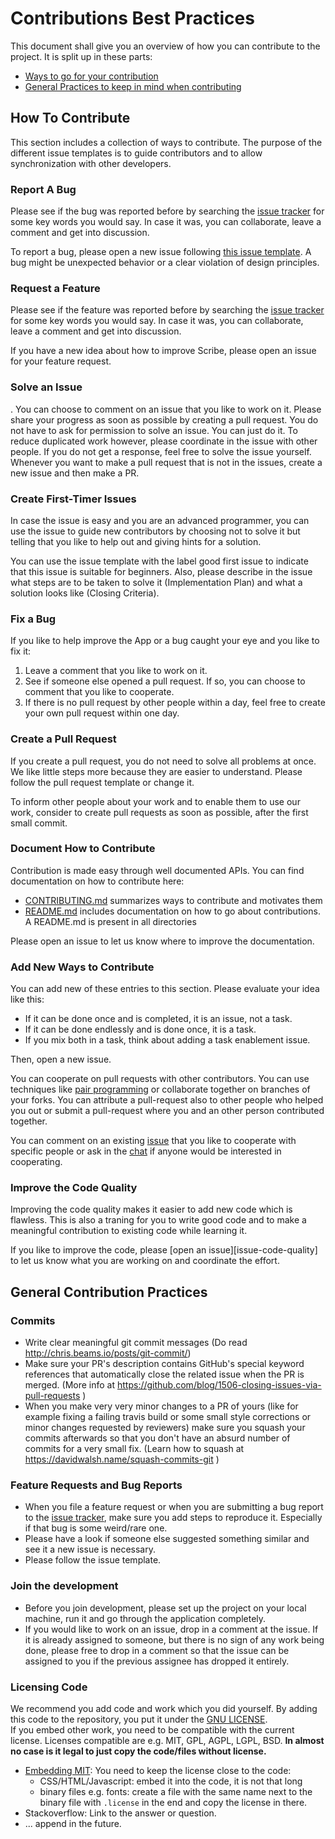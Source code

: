 # Contributions Best Practices

This document shall give you an overview of how you can contribute to the project.
It is split up in these parts:

- [Ways to go for your contribution][how-to-contribute]
- [General Practices to keep in mind when contributing][general-practices]

## How To Contribute
[how-to-contribute]: #how-to-contribute

This section includes a collection of ways to contribute.
The purpose of the different issue templates is to guide contributors and to allow synchronization with other developers.

### Report A Bug

Please see if the bug was reported before by searching the [issue tracker][issues] for some key words you would say.
In case it was, you can collaborate, leave a comment and get into discussion.

To report a bug, please open a new issue following [this issue template](https://github.com/ILUGD/Scribe/tree/master/.github/ISSUE_TEMPLATE).
A bug might be unexpected behavior or a clear violation of design principles.

### Request a Feature

Please see if the feature was reported before by searching the [issue tracker][issues] for some key words you would say.
In case it was, you can collaborate, leave a comment and get into discussion.

If you have a new idea about how to improve Scribe, please open an issue for your feature request.

### Solve an Issue
.
You can choose to comment on an issue that you like to work on it.
Please share your progress as soon as possible by creating a pull request.
You do not have to ask for permission to solve an issue.
You can just do it.
To reduce duplicated work however, please coordinate in the issue with other people.
If you do not get a response, feel free to solve the issue yourself.
Whenever you want to make a pull request that is not in the issues, create a new issue and then make a PR.

### Create First-Timer Issues

In case the issue is easy and you are an advanced programmer, you can use the issue to
guide new contributors by choosing not to solve it but telling that you like to help out and
giving hints for a solution.

You can use the issue template with the label good first issue
to indicate that this issue is suitable for beginners.
Also, please describe in the issue what steps are to be taken to solve it (Implementation Plan) and what a solution looks like (Closing Criteria).

### Fix a Bug

If you like to help improve the App or a bug caught your eye and you like to fix it:

1. Leave a comment that you like to work on it.
2. See if someone else opened a pull request. If so, you can choose to comment that you like to cooperate.
3. If there is no pull request by other people within a day, feel free to create your own pull request within one day.

### Create a Pull Request
[create-pr]: #create-a-pull-request

If you create a pull request, you do not need to solve all problems at once.
We like little steps more because they are easier to understand.
Please follow the pull request template or change it.

To inform other people about your work and to enable them to use our work,
consider to create pull requests as soon as possible, after the first small commit.

### Document How to Contribute

Contribution is made easy through well documented APIs.
You can find documentation on how to contribute here:
- [CONTRIBUTING.md](CONTRIBUTING.md) summarizes ways to contribute and motivates them
- [README.md](README.md) includes documentation on how to go about contributions. A README.md is present in all directories

  
Please open an issue to let us know where to improve the documentation.

### Add New Ways to Contribute

You can add new of these entries to this section.
Please evaluate your idea like this:
- If it can be done once and is completed, it is an issue, not a task.
- If it can be done endlessly and is done once, it is a task.
- If you mix both in a task, think about adding a task enablement issue.

Then, open a new issue.

You can cooperate on pull requests with other contributors.
You can use techniques like [pair programming](https://www.youtube.com/watch?v=vgkahOzFH2Q) or
collaborate together on branches of your forks.
You can attribute a pull-request also to other people who helped you out or submit a pull-request
where you and an other person contributed together.

You can comment on an existing [issue][issues] that you like to cooperate with specific people or
ask in the [chat] if anyone would be interested in cooperating.

### Improve the Code Quality

Improving the code quality makes it easier to add new code which is flawless.
This is also a traning for you to write good code and to make a meaningful
contribution to existing code while learning it.

If you like to improve the code, please [open an issue][issue-code-quality] to let us know what you are working on and coordinate the effort.



[pr-template]:                  .github/PULL_REQUEST_TEMPLATE.md
[new-pr]:                       https://github.com/ILUGD/Scribe/pulls/new
[issues]:                       https://github.com/ILUGD/Scribe/issues
[chat]:                         https://t.me/joinchat/EQLMk0li-obJcUsX69bGIg


## General Contribution Practices
[general-practices]: #general-contribution-practices

### Commits
* Write clear meaningful git commit messages (Do read http://chris.beams.io/posts/git-commit/)
* Make sure your PR's description contains GitHub's special keyword references that automatically close the related issue when the PR is merged. (More info at https://github.com/blog/1506-closing-issues-via-pull-requests )
* When you make very very minor changes to a PR of yours (like for example fixing a failing travis build or some small style corrections or minor changes requested by reviewers) make sure you squash your commits afterwards so that you don't have an absurd number of commits for a very small fix. (Learn how to squash at https://davidwalsh.name/squash-commits-git )


### Feature Requests and Bug Reports
* When you file a feature request or when you are submitting a bug report to the [issue tracker][issues], make sure you add steps to reproduce it. Especially if that bug is some weird/rare one.
* Please have a look if someone else suggested something similar and see it a new issue is necessary.
* Please follow the issue template.

### Join the development
* Before you join development, please set up the project on your local machine, run it and go through the application completely.
* If you would like to work on an issue, drop in a comment at the issue. If it is already assigned to someone, but there is no sign of any work being done, please free to drop in a comment so that the issue can be assigned to you if the previous assignee has dropped it entirely.


### Licensing Code
We recommend you add code and work which you did yourself. By adding this code to the repository, you put it under the [GNU LICENSE](LICENSE).  
If you embed other work, you need to be compatible with the current license. Licenses compatible are e.g. MIT, GPL, AGPL, LGPL, BSD. **In almost no case is it legal to just copy the code/files without license.**
- [Embedding MIT](https://opensource.stackexchange.com/questions/6342/where-to-put-license-for-mit-licensed-code-on-website): You need to keep the license close to the code:
  - CSS/HTML/Javascript: embed it into the code, it is not that long
  - binary files e.g. fonts: create a file with the same name next to the binary file with `.license` in the end and copy the license in there.
- Stackoverflow: Link to the answer or question.
- ... append in the future.
